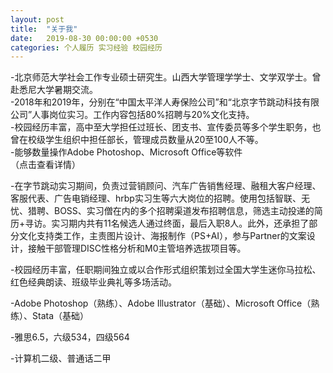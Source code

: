 ```yaml
---
layout: post
title:  "关于我"
date:   2019-08-30 00:00:00 +0530
categories: 个人履历 实习经验 校园经历
---
```

-北京师范大学社会工作专业硕士研究生。山西大学管理学学士、文学双学士。曾赴悉尼大学暑期交流。<br>
-2018年和2019年，分别在“中国太平洋人寿保险公司”和“北京字节跳动科技有限公司”人事岗位实习。工作内容包括80%招聘与20%文化支持。<br>
-校园经历丰富，高中至大学担任过班长、团支书、宣传委员等多个学生职务，也曾在校级学生组织中担任部长，管理成员数量从20至100人不等。<br>
-能够数量操作Adobe Photoshop、Microsoft Office等软件<br>
（点击查看详情）

-在字节跳动实习期间，负责过营销顾问、汽车广告销售经理、融租大客户经理、客服代表、广告电销经理、hrbp实习生等六大岗位的招聘。使用包括智联、无忧、猎聘、BOSS、实习僧在内的多个招聘渠道发布招聘信息，筛选主动投递的简历+寻访。实习期内共有11名候选人通过终面，最后入职8人。此外，还承担了部分文化支持类工作，主责图片设计、海报制作（PS+AI），参与Partner的文案设计，接触干部管理DISC性格分析和M0主管培养选拔项目等。
 
-校园经历丰富，任职期间独立或以合作形式组织策划过全国大学生迷你马拉松、红色经典朗读、班级毕业典礼等多场活动。

-Adobe Photoshop（熟练）、Adobe Illustrator（基础）、Microsoft Office（熟练）、Stata（基础）

-雅思6.5，六级534，四级564

-计算机二级、普通话二甲


